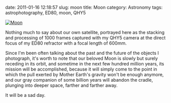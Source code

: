 date: 2011-01-16 12:18:57
slug: moon
title: Moon
category: Astronomy
tags: astrophotography, ED80, moon, QHY5

[![][1]][1]

Nothing much to say about our own satellite, portrayed here as the stacking and
processing of 1000 frames captured with my QHY5 camera at the direct focus of
my ED80 refractor with a focal length of 600mm.

Since I'm been often talking about the past and the future of the objects I
photograph, it's worth to note that our beloved Moon is slowly but surely
receding in its orbit, and sometime in the next few hundred million years, its
mission will be accomplished, because it will simply come to the point in which
the pull exerted by Mother Earth's gravity won't be enough anymore, and our
gray companion of some billion years will abandon the cradle, plunging into
deeper space, farther and farther away.

It will be a sad day.

[1]: |filename|/images/2011_moon.jpg "Moon"
